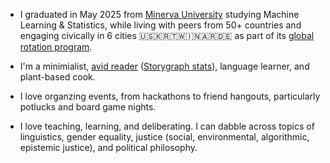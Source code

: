 - I graduated in May 2025 from [Minerva University](https://minerva.edu/) studying Machine Learning & Statistics, 
while living with peers from 50+ countries and engaging civically in 6 cities 🇺🇸🇰🇷🇹🇼🇮🇳🇦🇷🇩🇪 
as part of its [global rotation program](https://www.minerva.edu/global-immersion/). 

- I'm a minimialist, [avid reader](https://app.thestorygraph.com/profile/mychiffonn)
([Storygraph stats](https://app.thestorygraph.com/stats/mychiffonn?year=2025)), 
language learner, and plant-based cook. 

- I love organzing events, from hackathons to friend hangouts, 
particularly potlucks and board game nights.

- I love teaching, learning, and deliberating. 
I can dabble across topics of linguistics, gender equality, 
justice (social, environmental, algorithmic, epistemic justice), and political philosophy.
